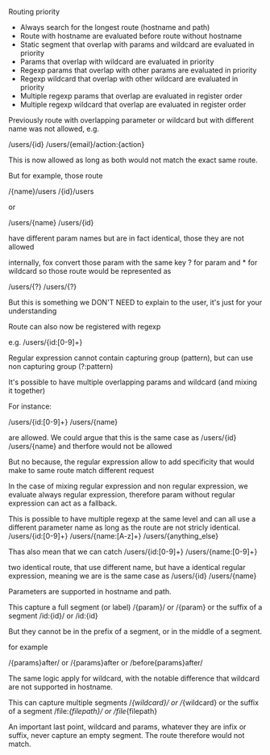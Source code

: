 

Routing priority
- Always search for the longest route (hostname and path)
- Route with hostname are evaluated before route without hostname
- Static segment that overlap with params and wildcard are evaluated in priority
- Params that overlap with wildcard are evaluated in priority
- Regexp params that overlap with other params are evaluated in priority
- Regexp wildcard that overlap with other wildcard are evaluated in priority
- Multiple regexp params that overlap are evaluated in register order
- Multiple regexp wildcard that overlap are evaluated in register order

Previously route with overlapping parameter or wildcard but with different name was not allowed, e.g. 

/users/{id}
/users/{email}/action:{action}

This is now allowed as long as both would not match the exact same route.


But for example, those route

/{name}/users
/{id}/users

or 

/users/{name}
/users/{id}

have different param names but are in fact identical, those they are not allowed

internally, fox convert those param with the same key ? for param and * for wildcard
so those route would be represented as 

/users/{?}
/users/{?}

But this is something we DON'T NEED to explain to the user, it's just for your understanding

Route can also now be registered with regexp

e.g. /users/{id:[0-9]+}

Regular expression cannot contain capturing group (pattern), but can use non capturing group (?:pattern)

It's possible to have multiple overlapping params and wildcard (and mixing it together)

For instance:

/users/{id:[0-9]+}
/users/{name}

are allowed. We could argue that this is the same case as 
/users/{id}
/users/{name}
and therfore would not be allowed

But no because, the regular expression allow to add specificity that would make to same route match different request

In the case of mixing regular expression and non regular expression, we evaluate always regular expression, therefore
param without regular expression can act as a fallback.

This is possible to have multiple regexp at the same level and can all use a different parameter name as long as the route are not stricly identical.
/users/{id:[0-9]+}
/users/{name:[A-z]+}
/users/{anything_else}

Thas also mean that we can catch
/users/{id:[0-9]+}
/users/{name:[0-9]+}

two identical route, that use different name, but have a identical regular expression, meaning we are is the same case as
/users/{id}
/users/{name}


Parameters are supported in hostname and path.

This capture a full segment (or label)
/{param}/ or /{param}
or the suffix of a segment
/id:{id}/ or /id:{id}

But they cannot be in the prefix of a segment, or in the middle of a segment.

for example

/{params}after/ or /{params}after
or
/before{params}after/

The same logic apply for wildcard, with the notable difference that wildcard are not supported in hostname.

This can capture multiple segments
/*{wildcard}/ or /*{wildcard}
or the suffix of a segment
/file:*{filepath}/ or /file*{filepath}


An important last point, wildcard and params, whatever they are infix or suffix, never capture an empty segment. The route
therefore would not match.




